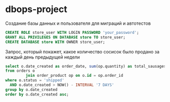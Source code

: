 # dbops-project

Создание базы данных и пользователя для миграций и автотестов

```sql
CREATE ROLE store_user WITH LOGIN PASSWORD 'your_password';
GRANT ALL PRIVILEGES ON DATABASE store TO store_user;
CREATE DATABASE store WITH OWNER store_user; 
```

Запрос, который покажет, какое количество сосисок было продано за каждый день предыдущей недели

```sql
select o.date_created as order_date, sum(op.quantity) as total_sausages_quantity
from orders o
         join order_product op on o.id = op.order_id
where o.status = 'shipped'
  AND o.date_created > NOW() - INTERVAL '7 DAYS'
group by o.date_created
order by o.date_created asc;
```